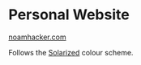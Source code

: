 # Personal Website

[noamhacker.com](http://www.noamhacker.com)

Follows the [Solarized](http://ethanschoonover.com/solarized) colour scheme.
